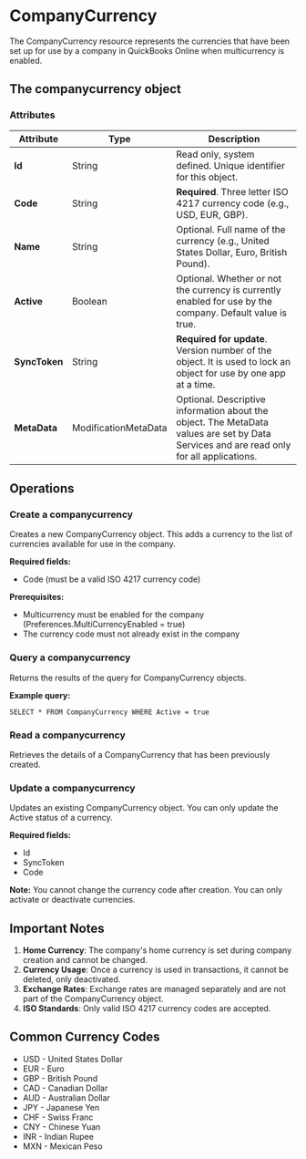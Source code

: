 # CompanyCurrency

The CompanyCurrency resource represents the currencies that have been set up for use by a company in QuickBooks Online when multicurrency is enabled.

## The companycurrency object

### Attributes

| Attribute | Type | Description |
|-----------|------|-------------|
| **Id** | String | Read only, system defined. Unique identifier for this object. |
| **Code** | String | **Required**. Three letter ISO 4217 currency code (e.g., USD, EUR, GBP). |
| **Name** | String | Optional. Full name of the currency (e.g., United States Dollar, Euro, British Pound). |
| **Active** | Boolean | Optional. Whether or not the currency is currently enabled for use by the company. Default value is true. |
| **SyncToken** | String | **Required for update**. Version number of the object. It is used to lock an object for use by one app at a time. |
| **MetaData** | ModificationMetaData | Optional. Descriptive information about the object. The MetaData values are set by Data Services and are read only for all applications. |

## Operations

### Create a companycurrency

Creates a new CompanyCurrency object. This adds a currency to the list of currencies available for use in the company.

**Required fields:**
- Code (must be a valid ISO 4217 currency code)

**Prerequisites:**
- Multicurrency must be enabled for the company (Preferences.MultiCurrencyEnabled = true)
- The currency code must not already exist in the company

### Query a companycurrency

Returns the results of the query for CompanyCurrency objects.

**Example query:**
```
SELECT * FROM CompanyCurrency WHERE Active = true
```

### Read a companycurrency

Retrieves the details of a CompanyCurrency that has been previously created.

### Update a companycurrency

Updates an existing CompanyCurrency object. You can only update the Active status of a currency.

**Required fields:**
- Id
- SyncToken
- Code

**Note:** You cannot change the currency code after creation. You can only activate or deactivate currencies.

## Important Notes

1. **Home Currency**: The company's home currency is set during company creation and cannot be changed.
2. **Currency Usage**: Once a currency is used in transactions, it cannot be deleted, only deactivated.
3. **Exchange Rates**: Exchange rates are managed separately and are not part of the CompanyCurrency object.
4. **ISO Standards**: Only valid ISO 4217 currency codes are accepted.

## Common Currency Codes

- USD - United States Dollar
- EUR - Euro
- GBP - British Pound
- CAD - Canadian Dollar
- AUD - Australian Dollar
- JPY - Japanese Yen
- CHF - Swiss Franc
- CNY - Chinese Yuan
- INR - Indian Rupee
- MXN - Mexican Peso
